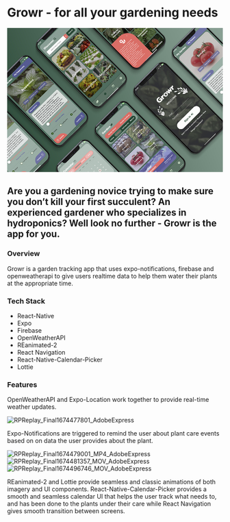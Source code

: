 # Growr - for all your gardening needs

![Growr Screens](/assets/growr_mockup_sm.jpg "Growr Screens")

## Are you a gardening novice trying to make sure you don’t kill your first succulent? An experienced gardener who specializes in hydroponics? Well look no further - Growr is the app for you.


### Overview

Growr is a garden tracking app that uses expo-notifications, firebase and openweatherapi to give users realtime data to help them water their plants at the appropriate time.


### Tech Stack

- React-Native
- Expo
- Firebase
- OpenWeatherAPI
- REanimated-2
- React Navigation
- React-Native-Calendar-Picker
- Lottie


### Features

OpenWeatherAPI and Expo-Location work together to provide real-time weather updates.

![RPReplay_Final1674477801_AdobeExpress](https://user-images.githubusercontent.com/55894684/214045608-9e1896b7-f741-442f-9861-759d75f21b2f.gif)

Expo-Notifications are triggered to remind the user about plant care events based on on data the user provides about the plant.

![RPReplay_Final1674479001_MP4_AdobeExpress](https://user-images.githubusercontent.com/55894684/214059129-f7f4ca9b-dff3-4937-a87d-3589adece109.gif)
![RPReplay_Final1674481357_MOV_AdobeExpress](https://user-images.githubusercontent.com/55894684/214059149-be3de50e-fd07-47f8-ada6-babde2e84b98.gif)
![RPReplay_Final1674496746_MOV_AdobeExpress](https://user-images.githubusercontent.com/55894684/214139478-4526d844-2ff5-4287-b1d0-6c1acbe6fdc7.gif)

REanimated-2 and Lottie provide seamless and classic animations of both imagery and UI components. React-Native-Calendar-Picker provides a smooth and seamless calendar UI that helps the user track what needs to, and has been done to the plants under their care while React Navigation gives smooth transition between screens.
